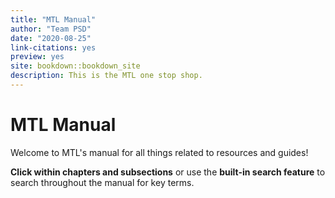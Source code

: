 ```yaml
---
title: "MTL Manual"
author: "Team PSD"
date: "2020-08-25"
link-citations: yes
preview: yes
site: bookdown::bookdown_site
description: This is the MTL one stop shop.
---
```


# MTL Manual

Welcome to MTL's manual for all things related to resources and guides!

**Click within chapters and subsections** or use the **built-in search feature** to search throughout the manual for key terms.
